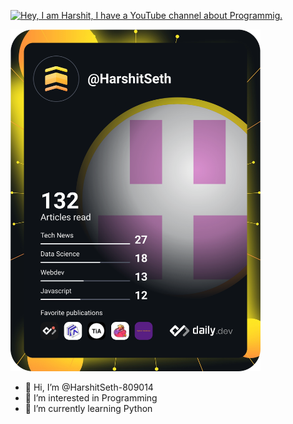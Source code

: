 [![Hey, I am Harshit, I have a YouTube channel about Programmig.](https://pimp-my-readme.webapp.io/pimp-my-readme/wavy-banner?subtitle=I%20have%20a%20YouTube%20channel%20about%20Programmig.&title=Hey%2C%20I%20am%20Harshit)](https://bit.ly/33XPWSS)

<a href="https://app.daily.dev/HarshitSeth"><img src="https://github.com/HarshitSeth-809014/HarshitSeth-809014/blob/main/devcard.svg" width="400" alt="Harshit Seth's Dev Card"/></a>

- 👋 Hi, I’m @HarshitSeth-809014
- 👀 I’m interested in Programming
- 🌱 I’m currently learning Python
